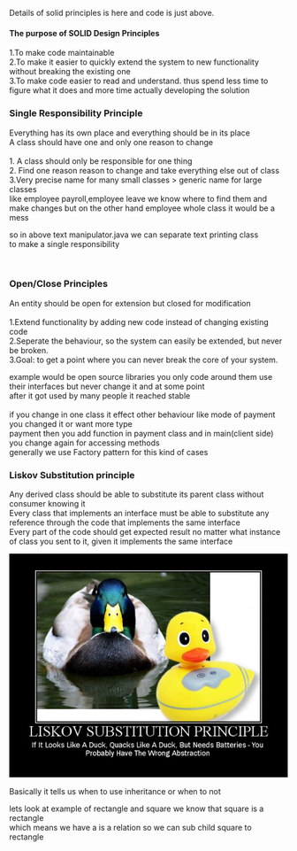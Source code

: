 Details of solid principles is here and code is just above.

<p>
<h4>The purpose of SOLID Design Principles</h4>
1.To make code maintainable <br>
2.To make it easier to quickly extend the system to new functionality without breaking the existing one<br>
3.To make code easier to read and understand. thus spend less time to figure what it does and more time actually developing the solution<br>

<p>


<h3>Single Responsibility Principle</h3>
Everything has its own place and everything should be in its place<br>
A class should have one and only one reason to change<br>
<br>
1. A class should only be responsible for one thing<br>
2. Find one reason reason to change and take everything else out of class<br>
3.Very precise name for many small classes  > generic name for large classes<br>
        like employee payroll,employee leave we know where to find them and make changes but on the other hand employee whole class it would be a mess<br>


so in above text manipulator.java we can separate text printing class<br>
to make a single responsibility<br>

<p>
<br>
<h3>Open/Close Principles</h3>
An entity should be open for extension but closed for modification<br>
<br>
1.Extend functionality by adding new code instead of changing existing code<br>
2.Seperate the behaviour, so the system can easily be extended, but never be broken.<br>
3.Goal: to get a point where you can never break the core of your system.<br>

example would be open source libraries you only code around them use their interfaces but never change it and at some point <br>
after it got used by many people it reached stable<br>
<br>
if you change in one class it effect other behaviour like mode of payment you changed it or want more type <br>
payment then you add function in payment class and in main(client side) you change again for accessing methods <br>
generally we use Factory pattern for this kind of cases<br>


<h3>Liskov Substitution principle</h3>

Any derived class should be able to substitute its parent class without consumer knowing it <br>
Every class that implements an interface must be able to substitute any reference through the code that implements the same interface <br>
Every part of the code should get expected result no matter what instance of class you sent to it, given it implements the same interface <br>

<img src="../src/liskov.jpg"></img>

Basically it tells us when to use inheritance or when to not <br>

lets look at example of rectangle and square we know that square is a rectangle <br>
which means we have a is a relation so we can sub child square to rectangle <br>


